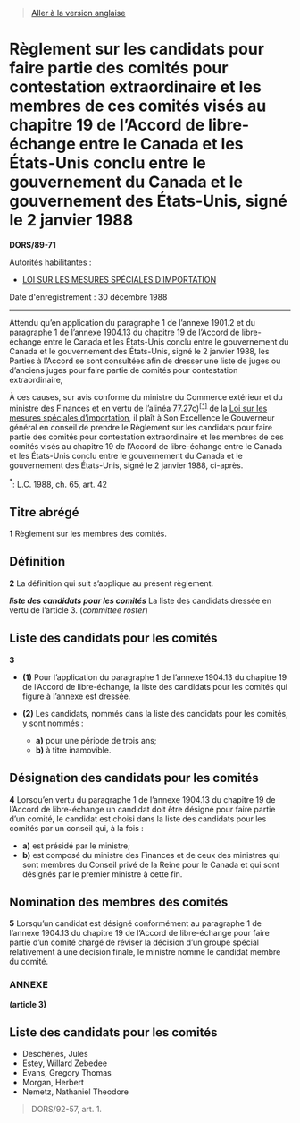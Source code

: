 > [Aller à la version anglaise](/en/Regulations/Statutory%20Orders%20and%20Regulations/89/71.md)

# Règlement sur les candidats pour faire partie des comités pour contestation extraordinaire et les membres de ces comités visés au chapitre 19 de l’Accord de libre-échange entre le Canada et les États-Unis conclu entre le gouvernement du Canada et le gouvernement des États-Unis, signé le 2 janvier 1988

**DORS/89-71**

Autorités habilitantes : 
- [LOI SUR LES MESURES SPÉCIALES D’IMPORTATION](/fr/Lois/Lois%20révisées%20du%20Canada/S/S-15.md)

Date d'enregistrement : 30 décembre 1988

----------

Attendu qu’en application du paragraphe 1 de l’annexe 1901.2 et du paragraphe 1 de l’annexe 1904.13 du chapitre 19 de l’Accord de libre-échange entre le Canada et les États-Unis conclu entre le gouvernement du Canada et le gouvernement des États-Unis, signé le 2 janvier 1988, les Parties à l’Accord se sont consultées afin de dresser une liste de juges ou d’anciens juges pour faire partie de comités pour contestation extraordinaire,

À ces causes, sur avis conforme du ministre du Commerce extérieur et du ministre des Finances et en vertu de l’alinéa 77.27c)<sup><a href='#nbp_SOR-89-71_f_hq_6244'>[*]</a></sup> de la [Loi sur les mesures spéciales d’importation](/fr/Lois/Lois%20révisées%20du%20Canada/S/S-15.md), il plaît à Son Excellence le Gouverneur général en conseil de prendre le Règlement sur les candidats pour faire partie des comités pour contestation extraordinaire et les membres de ces comités visés au chapitre 19 de l’Accord de libre-échange entre le Canada et les États-Unis conclu entre le gouvernement du Canada et le gouvernement des États-Unis, signé le 2 janvier 1988, ci-après.

<a name='nbp_SOR-89-71_f_hq_6244'><sup>*</sup></a>: L.C. 1988, ch. 65, art. 42<br />




## Titre abrégé


**1** Règlement sur les membres des comités.




## Définition


**2** La définition qui suit s’applique au présent règlement.

***liste des candidats pour les comités*** La liste des candidats dressée en vertu de l’article 3. (*committee roster*)




## Liste des candidats pour les comités


**3** 

- **(1)** Pour l’application du paragraphe 1 de l’annexe 1904.13 du chapitre 19 de l’Accord de libre-échange, la liste des candidats pour les comités qui figure à l’annexe est dressée.

- **(2)** Les candidats, nommés dans la liste des candidats pour les comités, y sont nommés :
	- **a)** pour une période de trois ans;
	- **b)** à titre inamovible.




## Désignation des candidats pour les comités


**4** Lorsqu’en vertu du paragraphe 1 de l’annexe 1904.13 du chapitre 19 de l’Accord de libre-échange un candidat doit être désigné pour faire partie d’un comité, le candidat est choisi dans la liste des candidats pour les comités par un conseil qui, à la fois :
- **a)** est présidé par le ministre;
- **b)** est composé du ministre des Finances et de ceux des ministres qui sont membres du Conseil privé de la Reine pour le Canada et qui sont désignés par le premier ministre à cette fin.




## Nomination des membres des comités


**5** Lorsqu’un candidat est désigné conformément au paragraphe 1 de l’annexe 1904.13 du chapitre 19 de l’Accord de libre-échange pour faire partie d’un comité chargé de réviser la décision d’un groupe spécial relativement à une décision finale, le ministre nomme le candidat membre du comité.




### **ANNEXE** 
**(article 3)**
## Liste des candidats pour les comités
- Deschênes, Jules
- Estey, Willard Zebedee
- Evans, Gregory Thomas
- Morgan, Herbert
- Nemetz, Nathaniel Theodore
> DORS/92-57, art. 1.


